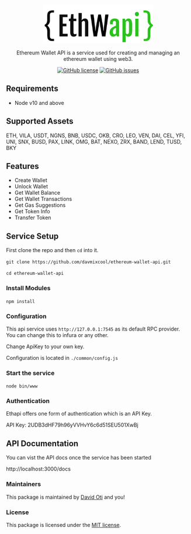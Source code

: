 <div align="center">
  <img alt="ReDoc logo" src="https://raw.githubusercontent.com/davmixcool/ethereum-wallet-api/master/public/images/logo.png" width="300px" />

  Ethereum Wallet API is a service used for creating and managing an ethereum wallet using web3. 

  [![GitHub license](https://img.shields.io/github/license/davmixcool/ethereum-wallet-api.svg)](https://github.com/davmixcool/ethereum-wallet-api/blob/master/LICENSE) [![GitHub issues](https://img.shields.io/github/issues/davmixcool/ethereum-wallet-api.svg)](https://github.com/davmixcool/ethereum-wallet-api/issues) 

</div>


## Requirements

* Node v10 and above

## Supported Assets

ETH, VILA, USDT, NGNS, BNB, USDC, OKB, CRO, LEO, VEN, DAI, CEL, YFI, UNI, SNX, BUSD, PAX, LINK, OMG, BAT, NEXO, ZRX, BAND, LEND, TUSD, BKY


## Features

* Create Wallet
* Unlock Wallet
* Get Wallet Balance
* Get Wallet Transactions
* Get Gas Suggestions
* Get Token Info
* Transfer Token


## Service Setup

First clone the repo and then `cd` into it.

`git clone https://github.com/davmixcool/ethereum-wallet-api.git`

`cd ethereum-wallet-api`

### Install Modules

`npm install`


### Configuration

This api service uses `http://127.0.0.1:7545` as its default RPC provider. You can change this to infura or any other.

Change ApiKey to your own key.

Configuration is located in `./common/config.js`


### Start the service

`node bin/www`

### Authentication

Ethapi offers one form of authentication which is an API Key.

API Key: 2UDB3dHF79h96yVVHvY6c6d51SEU501XwBj


## API Documentation

You can vist the API docs once the service has been started

http://localhost:3000/docs



### Maintainers

This package is maintained by [David Oti](http://github.com/davmixcool) and you!


### License

This package is licensed under the [MIT license](https://github.com/davmixcool/ethereum-wallet-api/blob/master/LICENSE).
